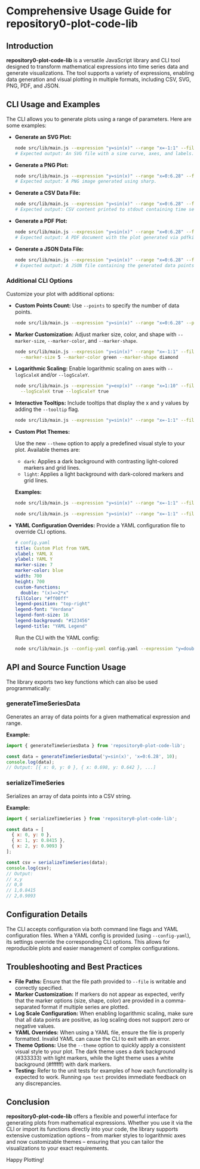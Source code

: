 # Comprehensive Usage Guide for repository0-plot-code-lib

## Introduction

**repository0-plot-code-lib** is a versatile JavaScript library and CLI tool designed to transform mathematical expressions into time series data and generate visualizations. The tool supports a variety of expressions, enabling data generation and visual plotting in multiple formats, including CSV, SVG, PNG, PDF, and JSON.

## CLI Usage and Examples

The CLI allows you to generate plots using a range of parameters. Here are some examples:

- **Generate an SVG Plot:**

  ```sh
  node src/lib/main.js --expression "y=sin(x)" --range "x=-1:1" --file output.svg
  # Expected output: An SVG file with a sine curve, axes, and labels.
  ```

- **Generate a PNG Plot:**

  ```sh
  node src/lib/main.js --expression "y=sin(x)" --range "x=0:6.28" --file output.png
  # Expected output: A PNG image generated using sharp.
  ```

- **Generate a CSV Data File:**

  ```sh
  node src/lib/main.js --expression "y=sin(x)" --range "x=0:6.28" --file output.csv
  # Expected output: CSV content printed to stdout containing time series data.
  ```

- **Generate a PDF Plot:**

  ```sh
  node src/lib/main.js --expression "y=sin(x)" --range "x=0:6.28" --file output.pdf
  # Expected output: A PDF document with the plot generated via pdfkit.
  ```

- **Generate a JSON Data File:**

  ```sh
  node src/lib/main.js --expression "y=sin(x)" --range "x=0:6.28" --file output.json
  # Expected output: A JSON file containing the generated data points.
  ```

### Additional CLI Options

Customize your plot with additional options:

- **Custom Points Count:** Use `--points` to specify the number of data points.

  ```sh
  node src/lib/main.js --expression "y=sin(x)" --range "x=0:6.28" --points 20 --file output.csv
  ```

- **Marker Customization:** Adjust marker size, color, and shape with `--marker-size`, `--marker-color`, and `--marker-shape`.

  ```sh
  node src/lib/main.js --expression "y=sin(x)" --range "x=-1:1" --file output.svg \
    --marker-size 5 --marker-color green --marker-shape diamond
  ```

- **Logarithmic Scaling:** Enable logarithmic scaling on axes with `--logScaleX` and/or `--logScaleY`.

  ```sh
  node src/lib/main.js --expression "y=exp(x)" --range "x=1:10" --file output.svg \
    --logScaleX true --logScaleY true
  ```

- **Interactive Tooltips:** Include tooltips that display the x and y values by adding the `--tooltip` flag.

  ```sh
  node src/lib/main.js --expression "y=sin(x)" --range "x=-1:1" --file output.svg --tooltip
  ```

- **Custom Plot Themes:**

  Use the new `--theme` option to apply a predefined visual style to your plot. Available themes are:

  - `dark`: Applies a dark background with contrasting light-colored markers and grid lines.
  - `light`: Applies a light background with dark-colored markers and grid lines.

  **Examples:**

  ```sh
  node src/lib/main.js --expression "y=sin(x)" --range "x=-1:1" --file output.svg --theme dark
  ```

  ```sh
  node src/lib/main.js --expression "y=sin(x)" --range "x=-1:1" --file output.svg --theme light
  ```

- **YAML Configuration Overrides:** Provide a YAML configuration file to override CLI options.

  ```yaml
  # config.yaml
  title: Custom Plot from YAML
  xlabel: YAML X
  ylabel: YAML Y
  marker-size: 7
  marker-color: blue
  width: 700
  height: 700
  custom-functions:
    double: "(x)=>2*x"
  fillColor: "#ff00ff"
  legend-position: "top-right"
  legend-font: "Verdana"
  legend-font-size: 16
  legend-background: "#123456"
  legend-title: "YAML Legend"
  ```

  Run the CLI with the YAML config:

  ```sh
  node src/lib/main.js --config-yaml config.yaml --expression "y=double(x)" --range "x=0:10" --file output.svg
  ```

## API and Source Function Usage

The library exports two key functions which can also be used programmatically:

### generateTimeSeriesData

Generates an array of data points for a given mathematical expression and range.

**Example:**

```js
import { generateTimeSeriesData } from 'repository0-plot-code-lib';

const data = generateTimeSeriesData('y=sin(x)', 'x=0:6.28', 10);
console.log(data);
// Output: [{ x: 0, y: 0 }, { x: 0.698, y: 0.642 }, ...]
```

### serializeTimeSeries

Serializes an array of data points into a CSV string.

**Example:**

```js
import { serializeTimeSeries } from 'repository0-plot-code-lib';

const data = [
  { x: 0, y: 0 },
  { x: 1, y: 0.8415 },
  { x: 2, y: 0.9093 }
];

const csv = serializeTimeSeries(data);
console.log(csv);
// Output:
// x,y
// 0,0
// 1,0.8415
// 2,0.9093
```

## Configuration Details

The CLI accepts configuration via both command line flags and YAML configuration files. When a YAML config is provided (using `--config-yaml`), its settings override the corresponding CLI options. This allows for reproducible plots and easier management of complex configurations.

## Troubleshooting and Best Practices

- **File Paths:** Ensure that the file path provided to `--file` is writable and correctly specified.
- **Marker Customization:** If markers do not appear as expected, verify that the marker options (size, shape, color) are provided in a comma-separated format if multiple series are plotted.
- **Log Scale Configuration:** When enabling logarithmic scaling, make sure that all data points are positive, as log scaling does not support zero or negative values.
- **YAML Overrides:** When using a YAML file, ensure the file is properly formatted. Invalid YAML can cause the CLI to exit with an error.
- **Theme Options:** Use the `--theme` option to quickly apply a consistent visual style to your plot. The dark theme uses a dark background (#333333) with light markers, while the light theme uses a white background (#ffffff) with dark markers.
- **Testing:** Refer to the unit tests for examples of how each functionality is expected to work. Running `npm test` provides immediate feedback on any discrepancies.

## Conclusion

**repository0-plot-code-lib** offers a flexible and powerful interface for generating plots from mathematical expressions. Whether you use it via the CLI or import its functions directly into your code, the library supports extensive customization options – from marker styles to logarithmic axes and now customizable themes – ensuring that you can tailor the visualizations to your exact requirements.

Happy Plotting!
